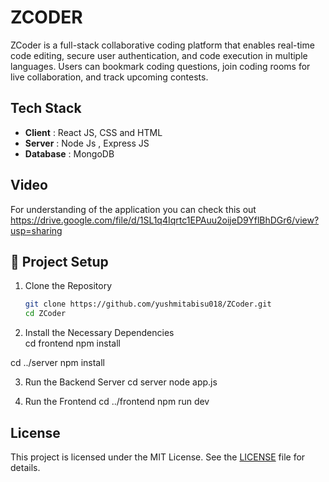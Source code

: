 # ZCODER

ZCoder is a full-stack collaborative coding platform that enables real-time code editing, secure user authentication, and code execution in multiple languages. Users can bookmark coding questions, join coding rooms for live collaboration, and track upcoming contests.



## Tech Stack

- **Client** : React JS, CSS and HTML
- **Server** : Node Js , Express JS
- **Database** : MongoDB

## Video
For understanding of the application you can check this out https://drive.google.com/file/d/1SL1q4Iqrtc1EPAuu2oijeD9YflBhDGr6/view?usp=sharing
## 🚀 Project Setup

1. Clone the Repository  
   ```bash
   git clone https://github.com/yushmitabisu018/ZCoder.git
   cd ZCoder
2. Install the Necessary Dependencies   
cd frontend
npm install

cd ../server
npm install

3. Run the Backend Server
   cd server
   node app.js
   
5. Run the Frontend
   cd ../frontend
   npm run dev

## License
This project is licensed under the MIT License. See the [LICENSE](LICENSE) file for details.

   
   

